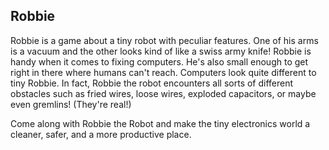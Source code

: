 ## Robbie

Robbie is a game about a tiny robot with peculiar features. One of his arms is a vacuum and the other looks kind of like a swiss army knife! Robbie is handy when it comes to fixing computers. He's also small enough to get right in there where humans can't reach. Computers look quite different to tiny Robbie. In fact, Robbie the robot encounters all sorts of different obstacles such as fried wires, loose wires, exploded capacitors, or maybe even gremlins! (They're real!)

Come along with Robbie the Robot and make the tiny electronics world a cleaner, safer, and a more productive place.
